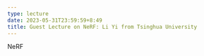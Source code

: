 ```yaml
---
type: lecture
date: 2023-05-31T23:59:59+8:49
title: Guest Lecture on NeRF: Li Yi from Tsinghua University
---
```

NeRF
